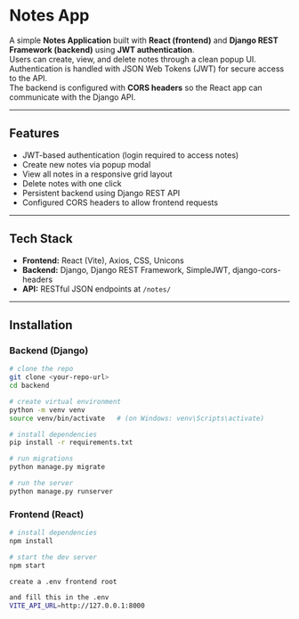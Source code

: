 # Notes App

A simple **Notes Application** built with **React (frontend)** and **Django REST Framework (backend)** using **JWT authentication**.  
Users can create, view, and delete notes through a clean popup UI. Authentication is handled with JSON Web Tokens (JWT) for secure access to the API.  
The backend is configured with **CORS headers** so the React app can communicate with the Django API.

---

## Features
- JWT-based authentication (login required to access notes)
- Create new notes via popup modal
- View all notes in a responsive grid layout
- Delete notes with one click
- Persistent backend using Django REST API
- Configured CORS headers to allow frontend requests

---

## Tech Stack
- **Frontend:** React (Vite), Axios, CSS, Unicons
- **Backend:** Django, Django REST Framework, SimpleJWT, django-cors-headers
- **API:** RESTful JSON endpoints at `/notes/`

---

## Installation

### Backend (Django)
```bash
# clone the repo
git clone <your-repo-url>
cd backend

# create virtual environment
python -m venv venv
source venv/bin/activate   # (on Windows: venv\Scripts\activate)

# install dependencies
pip install -r requirements.txt

# run migrations
python manage.py migrate

# run the server
python manage.py runserver

```


### Frontend (React)
```bash
# install dependencies
npm install

# start the dev server
npm start

create a .env frontend root

and fill this in the .env
VITE_API_URL=http://127.0.0.1:8000

```
